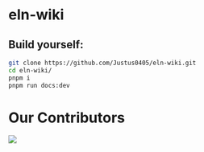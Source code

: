 # eln-wiki

## Build yourself:
```sh
git clone https://github.com/Justus0405/eln-wiki.git
cd eln-wiki/
pnpm i
pnpm run docs:dev
```

# Our Contributors
<a href="https://github.com/Justus0405/eln-wiki/graphs/contributors">
  <img src="https://contrib.rocks/image?repo=Justus0405/eln-wiki&columns=15" />
</a>